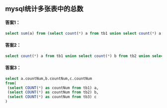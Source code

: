 

## mysql统计多张表中的总数

#### 答案1：

```sql
select sum(a) from (select count(*) a from tb1 union select count(*) a from tb2 union select count(*) a from tb3) as tb;
```

#### 答案2：

```sql
select count(*) a from tb1 union select count(*) b from tb2 union select count(*) c from tb3;
```

#### 答案3：

```sql
select a.countNum,b.countNum,c.countNum
from( 
 (select COUNT(*) as countNum from tb1) a,
 (select COUNT(*) as countNum from tb2) b,
 (select COUNT(*) as countNum from tb3) c
)
```

